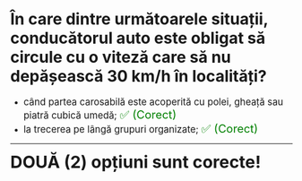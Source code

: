 # În care dintre următoarele situații, conducătorul auto este obligat să circule cu o viteză care să nu depășească 30 km/h în localități?

- <span style="font-size: larger;">când partea carosabilă este acoperită cu polei, gheață sau piatră cubică umedă; <span style="color: green; font-size: larger;">✅ (Corect)</span></span>
- <span style="font-size: larger;">la trecerea pe lângă grupuri organizate; <span style="color: green; font-size: larger;">✅ (Corect)</span></span>

---

<span style="font-size: 30px; font-weight: bold;">**DOUĂ (2) opțiuni sunt corecte!**</span>